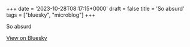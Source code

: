 +++
date = '2023-10-28T08:17:15+0000'
draft = false
title = 'So absurd'
tags = ["bluesky", "microblog"]
+++

So absurd

[View on Bluesky](https://bsky.app/profile/furukama.bsky.social/post/3kcsdrgav2e26)